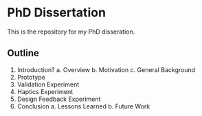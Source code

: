 PhD Dissertation
=====================

This is the repository for my PhD disseration.

Outline
-------

1. Introduction?
  a. Overview
  b. Motivation
  c. General Background
2. Prototype
3. Validation Experiment
4. Haptics Experiment
5. Design Feedback Experiment
6. Conclusion
  a. Lessons Learned
  b. Future Work
